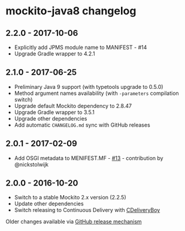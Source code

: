 # mockito-java8 changelog

## 2.2.0 - 2017-10-06

 - Explicitly add JPMS module name to MANIFEST - #14
 - Upgrade Gradle wrapper to 4.2.1

## 2.1.0 - 2017-06-25

 - Preliminary Java 9 support (with typetools upgrade to 0.5.0)
 - Method argument names availability (with `-parameters` compilation switch)
 - Upgrade default Mockito dependency to 2.8.47
 - Upgrade Gradle wrapper to 3.5.1
 - Upgrade other dependencies
 - Add automatic `CHANGELOG.md` sync with GitHub releases

## 2.0.1 - 2017-02-09

 - Add OSGI metadata to MENIFEST.MF - [#13](https://github.com/szpak/mockito-java8/pull/13) - contribution by @nickstolwijk

## 2.0.0 - 2016-10-20

 - Switch to a stable Mockito 2.x version (2.2.5)
 - Update other dependencies
 - Switch releasing to Continuous Delivery with [CDeliveryBoy](https://github.com/szpak/CDeliveryBoy/)


Older changes available via [GitHub release mechanism](https://github.com/szpak/mockito-java8/releases)
